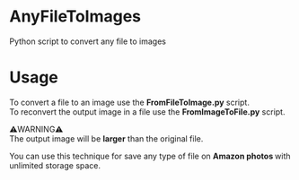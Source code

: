 # AnyFileToImages

Python script to convert any file to images

# Usage

To convert a file to an image use the <b>FromFileToImage.py</b> script.<br>
To reconvert the output image in a file use the <b>FromImageToFile.py</b> script.

⚠️WARNING⚠️ <br>
The output image will be <b>larger</b> than the original file.

You can use this technique for save any type of file on <b>Amazon photos </b>with unlimited storage space.

